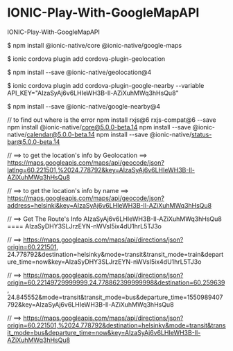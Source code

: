 # IONIC-Play-With-GoogleMapAPI
IONIC-Play-With-GoogleMapAPI

$ npm install @ionic-native/core @ionic-native/google-maps

$ ionic cordova plugin add cordova-plugin-geolocation

$ npm install --save @ionic-native/geolocation@4

$ ionic cordova plugin add cordova-plugin-google-nearby --variable API_KEY="AIzaSyAj6v6LHIeWH3B-Il-AZiXuhMWq3hHsQu8"

$ npm install --save @ionic-native/google-nearby@4


// to find out where is the error
npm install rxjs@6 rxjs-compat@6 --save npm install @ionic-native/core@5.0.0-beta.14
npm install --save @ionic-native/calendar@5.0.0-beta.14 
npm install --save @ionic-native/status-bar@5.0.0-beta.14

// ==> to get the location's info by Geolocation ==> https://maps.googleapis.com/maps/api/geocode/json?latlng=60.221501,%2024.778792&key=AIzaSyAj6v6LHIeWH3B-Il-AZiXuhMWq3hHsQu8

// ==> to get the location's info by name ==> https://maps.googleapis.com/maps/api/geocode/json?address=helsinki&key=AIzaSyAj6v6LHIeWH3B-Il-AZiXuhMWq3hHsQu8

// ==> Get The Route's Info AIzaSyAj6v6LHIeWH3B-Il-AZiXuhMWq3hHsQu8    ====     AIzaSyDHY3SLJrzEYN-nWVsI5ix4dU1hrL5TJ3o

// ==> https://maps.googleapis.com/maps/api/directions/json?origin=60.221501, 24.778792&destination=helsinky&mode=transit&transit_mode=train&departure_time=now&key=AIzaSyDHY3SLJrzEYN-nWVsI5ix4dU1hrL5TJ3o

// ==> https://maps.googleapis.com/maps/api/directions/json?origin=60.22149729999999,24.778862399999998&destination=60.259639, 24.845552&mode=transit&transit_mode=bus&departure_time=1550989407792&key=AIzaSyAj6v6LHIeWH3B-Il-AZiXuhMWq3hHsQu8
 
// ==> https://maps.googleapis.com/maps/api/directions/json?origin=60.221501,%2024.778792&destination=helsinky&mode=transit&transit_mode=bus&departure_time=now&key=AIzaSyAj6v6LHIeWH3B-Il-AZiXuhMWq3hHsQu8
